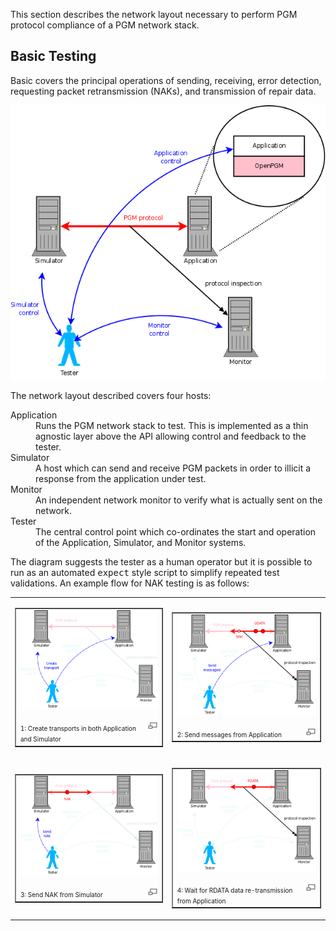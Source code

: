 This section describes the network layout necessary to perform PGM protocol compliance of a PGM network stack.

## Basic Testing ##
Basic covers the principal operations of sending, receiving, error detection, requesting packet retransmission (NAKs), and  transmission of repair data.

<img src='img/OpenPGM_testing_layout.png' />

The network layout described covers four hosts:

<dl><dt>Application</dt><dd>Runs the PGM network stack to test.  This is implemented as a thin agnostic layer above the API allowing control and feedback to the tester.<br>
</dd><dt>Simulator</dt><dd>A host which can send and receive PGM packets in order to illicit a response from the application under test.<br>
</dd><dt>Monitor</dt><dd>An independent network monitor to verify what is actually sent on the network.<br>
</dd><dt>Tester</dt><dd>The central control point which co-ordinates the start and operation of the Application, Simulator, and Monitor systems.<br>
</dd></dl>

The diagram suggests the tester as a human operator but it is possible to run as an automated <tt>expect</tt> style script to simplify repeated test validations.  An example flow for NAK testing is as follows:

<table>
<tr><td>
<table cellpadding='5' border='1' cellspacing='0'>
<tr>
<td><a href='img/Flow_part1.png'><img src='img/320px-Flow_part1.png' /><br /><br /><img src='img/magnify-clip.png' align='right' /></a><font size='1'>1: Create transports in both Application and Simulator</font></td>
</tr>
</table>
</td><td>
<table cellpadding='5' border='1' cellspacing='0'>
<tr>
<td><a href='img/Flow_part2.png'><img src='img/320px-Flow_part2.png' /><br /><br /><img src='img/magnify-clip.png' align='right' /></a><font size='1'>2: Send messages from Application</font></td>
</tr>
</table>
</td></tr><tr><td>
<table cellpadding='5' border='1' cellspacing='0'>
<tr>
<td><a href='img/Flow_part3.png'><img src='img/320px-Flow_part3.png' /><br /><br /><img src='img/magnify-clip.png' align='right' /></a><font size='1'>3: Send NAK from Simulator</font></td>
</tr>
</table>
</td><td>
<table cellpadding='5' border='1' cellspacing='0'>
<tr>
<td><a href='img/Flow_part4.png'><img src='img/320px-Flow_part4.png' /><br /><br /><img src='img/magnify-clip.png' align='right' /></a><font size='1'>4: Wait for RDATA data re-transmission from Application</font></td>
</tr>
</table>
</td></tr></table>
